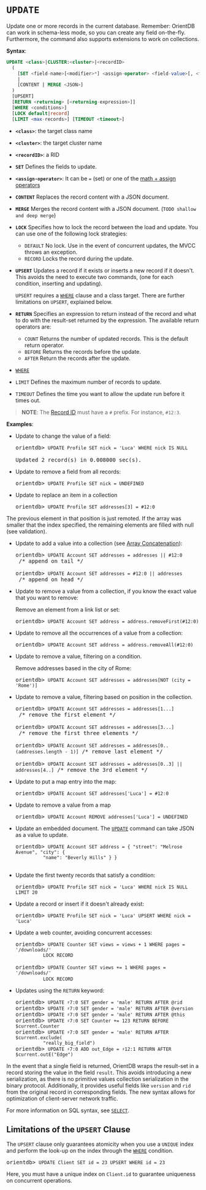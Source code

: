 # `UPDATE`

Update one or more records in the current database.  Remember: OrientDB can work in schema-less mode, so you can create any field on-the-fly.  Furthermore, the command also supports extensions to work on collections.

**Syntax**:

```sql
UPDATE <class>|CLUSTER:<cluster>|<recordID>
  (
    [SET <field-name>[<modifier>*] <assign-operator> <field-value>[, <field-name>[<modifier>*] <assign-operator> <field-value>]*] 
    | 
    [CONTENT | MERGE <JSON>]
  )
  [UPSERT]
  [RETURN <returning> [<returning-expression>]]
  [WHERE <conditions>]
  [LOCK default|record]
  [LIMIT <max-records>] [TIMEOUT <timeout>]
```
- **`<class>`**: the target class name
- **`<cluster>`**: the target cluster name
- **`<recordID>`**: a RID
- **`SET`** Defines the fields to update.
- **`<assign-operator>`**: It can be `=` (set) or one of the [math + assign operators](SQL-Syntax.md#math--assign-operators) 
- **`CONTENT`** Replaces the record content with a JSON document.
- **`MERGE`** Merges the record content with a JSON document. (`TODO shallow and deep merge`)
- **`LOCK`** Specifies how to lock the record between the load and update.  You can use one of the following lock strategies:
  - `DEFAULT` No lock.  Use in the event of concurrent updates, the MVCC throws an exception.
  - `RECORD` Locks the record during the update.
- **`UPSERT`** Updates a record if it exists or inserts a new record if it doesn't.  This avoids the need to execute two commands, (one for each condition, inserting and updating).  

  `UPSERT` requires a [`WHERE`](SQL-Where.md) clause and a class target.  There are further limitations on `UPSERT`, explained below.
- **`RETURN`** Specifies an expression to return instead of the record and what to do with the result-set returned by the expression.  The available return operators are:
  - `COUNT` Returns the number of updated records.  This is the default return operator.
  - `BEFORE` Returns the records before the update.
  - `AFTER` Return the records after the update.
- [`WHERE`](SQL-Where.md)
- `LIMIT` Defines the maximum number of records to update.
- `TIMEOUT` Defines the time you want to allow the update run before it times out.

>**NOTE**: The [Record ID](Concepts.md#recordid) must have a `#` prefix.  For instance, `#12:3`.

**Examples**:

- Update to change the value of a field:

  <pre>
  orientdb> <code class="lang-sql userinput">UPDATE Profile SET nick = 'Luca' WHERE nick IS NULL</code>
  
  Updated 2 record(s) in 0.008000 sec(s).
  </pre>

- Update to remove a field from all records:

  <pre>
  orientdb> <code class="lang-sql userinput">UPDATE Profile SET nick = UNDEFINED</code>
  </pre>
  
- Update to replace an item in a collection

  <pre>
  orientdb> <code class="lang-sql userinput">UPDATE Profile SET addresses[3] = #12:0</code>
  </pre>
  
The previous element in that position is just remoted. If the array was smaller that the index specified, the remaining elements are filled with null (see validation).
  

- Update to add a value into a collection (see [Array Concatenation](SQL-Syntax.md#array-concatenation)): 

  <pre>
  orientdb> <code class="lang-sql userinput">UPDATE Account SET addresses = addresses || #12:0</code> /* append on tail */
  
  orientdb> <code class="lang-sql userinput">UPDATE Account SET addresses = #12:0 || addresses </code> /* append on head */
  </pre>


- Update to remove a value from a collection, if you know the exact value that you want to remove:

  Remove an element from a link list or set:

  <pre>
  orientdb> <code class="lang-sql userinput">UPDATE Account SET address = address.removeFirst(#12:0)</code>
  </pre>

- Update to remove all the occurrences of a value from a collection:

  <pre>
  orientdb> <code class="lang-sql userinput">UPDATE Account SET address = address.removeAll(#12:0)</code>
  </pre>


- Update to remove a value, filtering on a condition.

  Remove addresses based in the city of Rome:

  <pre>
  orientdb> <code class="lang-sql userinput">UPDATE Account SET addresses = addresses[NOT (city = 'Rome')]</code>
  </pre>

- Update to remove a value, filtering based on position in the collection.

  <pre>
  orientdb> <code class="lang-sql userinput">UPDATE Account SET addresses = addresses[1...]</code> /* remove the first element */
  
  orientdb> <code class="lang-sql userinput">UPDATE Account SET addresses = addresses[3...]</code> /* remove the first three elements */
  
  orientdb> <code class="lang-sql userinput">UPDATE Account SET addresses = addresses[0..(addresses.length - 1)]</code> /* remove last element */

  orientdb> <code class="lang-sql userinput">UPDATE Account SET addresses = addresses[0..3] || addresses[4..]</code> /* remove the 3rd element */
  </pre>


- Update to put a map entry into the map:

  <pre>
  orientdb> <code class="lang-sql userinput">UPDATE Account SET addresses['Luca'] = #12:0</code>
  </pre>

- Update to remove a value from a map

  <pre>
  orientdb> <code class="lang-sql userinput">UPDATE Account REMOVE addresses['Luca'] = UNDEFINED</code>
  </pre>

- Update an embedded document.  The [`UPDATE`](SQL-Update.md) command can take JSON as a value to update.

  <pre>
  orientdb> <code class="lang-sql userinput">UPDATE Account SET address = { "street": "Melrose Avenue", "city": { 
            "name": "Beverly Hills" } }</code>

  </pre>

- Update the first twenty records that satisfy a condition:

  <pre>
  orientdb> <code class="lang-sql userinput">UPDATE Profile SET nick = 'Luca' WHERE nick IS NULL LIMIT 20</code>
  </pre>

- Update a record or insert if it doesn't already exist:

  <pre>
  orientdb> <code class="lang-sql userinput">UPDATE Profile SET nick = 'Luca' UPSERT WHERE nick = 'Luca'</code>
  </pre>

- Update a web counter, avoiding concurrent accesses:

  <pre>
  orientdb> <code class="lang-sql userinput">UPDATE Counter SET views = views + 1 WHERE pages = '/downloads/' 
            LOCK RECORD</code>
            
  orientdb> <code class="lang-sql userinput">UPDATE Counter SET views += 1 WHERE pages = '/downloads/' 
            LOCK RECORD</code>            
  </pre>

- Updates using the `RETURN` keyword:

  <pre>
  orientdb> <code class="lang-sql userinput">UPDATE ♯7:0 SET gender = 'male' RETURN AFTER @rid</code>
  orientdb> <code class="lang-sql userinput">UPDATE ♯7:0 SET gender = 'male' RETURN AFTER @version</code>
  orientdb> <code class="lang-sql userinput">UPDATE ♯7:0 SET gender = 'male' RETURN AFTER @this</code>
  orientdb> <code class="lang-sql userinput">UPDATE ♯7:0 SET Counter += 123 RETURN BEFORE $current.Counter</code>
  orientdb> <code class="lang-sql userinput">UPDATE ♯7:0 SET gender = 'male' RETURN AFTER $current.exclude(
            "really_big_field")</code>
  orientdb> <code class="lang-sql userinput">UPDATE ♯7:0 ADD out_Edge = ♯12:1 RETURN AFTER $current.outE("Edge")</code>
  </pre>

In the event that a single field is returned, OrientDB wraps the result-set in a record storing the value in the field `result`.  This avoids introducing a new serialization, as there is no primitive values collection serialization in the binary protocol.  Additionally, it provides useful fields like `version` and `rid` from the original record in corresponding fields.  The new syntax allows for optimization of client-server network traffic.

For more information on SQL syntax, see [`SELECT`](SQL-Query.md).

## Limitations of the `UPSERT` Clause

The `UPSERT` clause only guarantees atomicity when you use a `UNIQUE` index and perform the look-up on the index through the [`WHERE`](SQL-Where.md) condition.

<pre>
orientdb> <code class="lang-sql userinput">UPDATE Client SET id = 23 UPSERT WHERE id = 23</code>
</pre>

Here, you must have a unique index on `Client.id` to guarantee uniqueness on concurrent operations.

